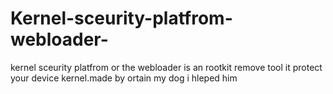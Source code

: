# Kernel-sceurity-platfrom-webloader-
kernel sceurity platfrom or the webloader is an rootkit remove tool it protect your device kernel.made by ortain my dog i hleped him
